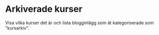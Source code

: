 Arkiverade kurser
=============================

Visa vilka kurser det är och lista blogginlägg som ät kategoriserade som "kursarkiv".
